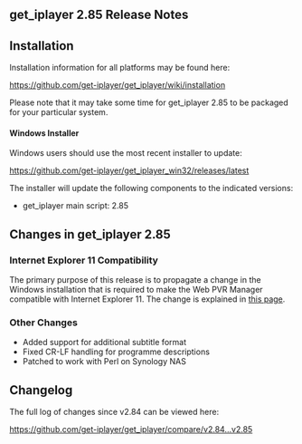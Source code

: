 ## get_iplayer 2.85 Release Notes

## Installation

Installation information for all platforms may be found here:

<https://github.com/get-iplayer/get_iplayer/wiki/installation>

Please note that it may take some time for get_iplayer 2.85 to be packaged for your particular system.

#### Windows Installer

Windows users should use the most recent installer to update:

<https://github.com/get-iplayer/get_iplayer_win32/releases/latest>

The installer will update the following components to the indicated versions:

- get_iplayer main script: 2.85

## Changes in get_iplayer 2.85

### Internet Explorer 11 Compatibility

The primary purpose of this release is to propagate a change in the Windows installation that is required to make the Web PVR Manager compatible with Internet Explorer 11.  The change is explained in [this page](/wiki/ie11).


### Other Changes

- Added support for additional subtitle format
- Fixed CR-LF handling for programme descriptions
- Patched to work with Perl on Synology NAS

## Changelog

The full log of changes since v2.84 can be viewed here:

<https://github.com/get-iplayer/get_iplayer/compare/v2.84...v2.85>